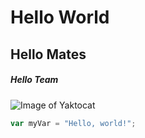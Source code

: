 # Hello World

## Hello Mates

##### Hello Team

![Image of Yaktocat](https://octodex.github.com/images/yaktocat.png)

``` javascript
var myVar = "Hello, world!";
```
